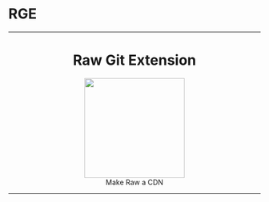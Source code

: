 # RGE
<hr>
<div align="center">
  <h1>Raw Git Extension</h1>
	<img src="https://github.com/Tetr5/RGE/assets/166596134/d455cc7c-c1c4-41f5-902f-3e0609393e1f"  width="200" height="200">
  <br>
  Make Raw a CDN
  <hr>
</div>
